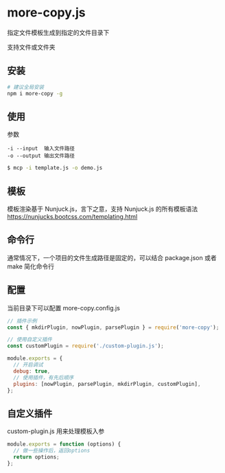 # more-copy.js

指定文件模板生成到指定的文件目录下

支持文件或文件夹

## 安装

```bash
# 建议全局安装
npm i more-copy -g
```

## 使用

参数

```
-i --input  输入文件路径
-o --output 输出文件路径
```

```bash
$ mcp -i template.js -o demo.js
```

## 模板

模板渲染基于 Nunjuck.js，言下之意，支持 Nunjuck.js 的所有模板语法
https://nunjucks.bootcss.com/templating.html

## 命令行

通常情况下，一个项目的文件生成路径是固定的，可以结合 package.json 或者 make 简化命令行

## 配置

当前目录下可以配置 more-copy.config.js

```js
// 插件示例
const { mkdirPlugin, nowPlugin, parsePlugin } = require('more-copy');

// 使用自定义插件
const customPlugin = require('./custom-plugin.js');

module.exports = {
  // 开启调试
  debug: true,
  // 使用插件，有先后顺序
  plugins: [nowPlugin, parsePlugin, mkdirPlugin, customPlugin],
};
```

## 自定义插件

custom-plugin.js 用来处理模板入参

```js
module.exports = function (options) {
  // 做一些操作后，返回options
  return options;
};
```
